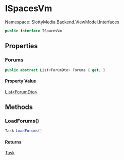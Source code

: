 # ISpacesVm

Namespace: SlottyMedia.Backend.ViewModel.Interfaces

```csharp
public interface ISpacesVm
```

## Properties

### **Forums**

```csharp
public abstract List<ForumDto> Forums { get; }
```

#### Property Value

[List&lt;ForumDto&gt;](https://docs.microsoft.com/en-us/dotnet/api/system.collections.generic.list-1)<br>

## Methods

### **LoadForums()**

```csharp
Task LoadForums()
```

#### Returns

[Task](https://docs.microsoft.com/en-us/dotnet/api/system.threading.tasks.task)<br>
